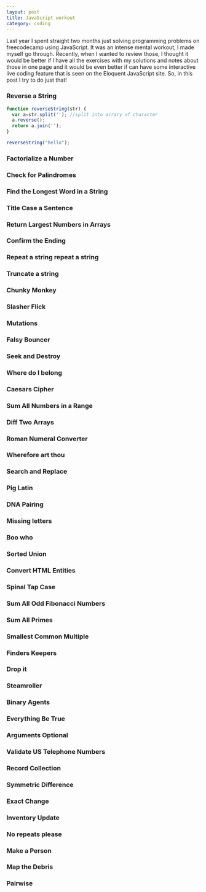```yaml
---
layout: post
title: JavaScript workout
category: coding
---
```

Last year I spent straight two months just solving programming problems on freecodecamp using JavaScript. It was an intense mental workout, I made myself go through. Recently, when I wanted to review those, I thought it would be better if I have all the exercises with my solutions and notes about those in one page and it would be even better if can have some interactive live coding feature that is seen on the Eloquent JavaScript site. So, in this post I try to do just that!
<!--more-->



### Reverse a String


```js
function reverseString(str) {
  var a=str.split(''); //split into arrary of character
  a.reverse();
  return a.join('');
}

reverseString("hello");
```

### Factorialize a Number




 

### Check for Palindromes




 
### Find the Longest Word in a String



 

### Title Case a Sentence



 

### Return Largest Numbers in Arrays



 

### Confirm the Ending



 

### Repeat a string repeat a string



 

### Truncate a string



 

### Chunky Monkey



 

### Slasher Flick



 

### Mutations



 

### Falsy Bouncer



 

### Seek and Destroy



 

### Where do I belong



 

### Caesars Cipher



 

### Sum All Numbers in a Range



 
### Diff Two Arrays



 
### Roman Numeral Converter



 
### Wherefore art thou



 
### Search and Replace



 
### Pig Latin



 
### DNA Pairing



 
### Missing letters



 
### Boo who



 
### Sorted Union



 
### Convert HTML Entities



 
### Spinal Tap Case



 
### Sum All Odd Fibonacci Numbers



 
### Sum All Primes



 
### Smallest Common Multiple



 
### Finders Keepers



 
### Drop it



 
### Steamroller



 
### Binary Agents



 
### Everything Be True



 
### Arguments Optional



 
### Validate US Telephone Numbers



 

### Record Collection



 

### Symmetric Difference

### Exact Change

### Inventory Update

### No repeats please

### Make a Person

### Map the Debris

### Pairwise

